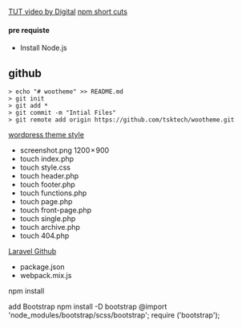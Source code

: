 [TUT video by Digital](https://youtu.be/TlmDsU8GirU?t=694)
[npm short cuts](https://www.freecodecamp.org/news/8-npm-tricks-you-can-use-to-impress-your-colleagues-dbdae1ef5f9e/)

#### pre requiste

* Install Node.js


## github
```
> echo "# wootheme" >> README.md
> git init
> git add *
> git commit -m "Intial Files"
> git remote add origin https://github.com/tsktech/wootheme.git
```

[wordpress theme style](https://developer.wordpress.org/themes/basics/main-stylesheet-style-css/)

* screenshot.png 1200 × 900
* touch index.php
* touch style.css
* touch header.php
* touch footer.php
* touch functions.php
* touch page.php
* touch front-page.php
* touch single.php
* touch archive.php
* touch 404.php

[Laravel Github](https://github.com/laravel/laravel)

* package.json
* webpack.mix.js

npm install

add Bootstrap
npm install -D bootstrap
@import 'node_modules/bootstrap/scss/bootstrap';
require ('bootstrap');




